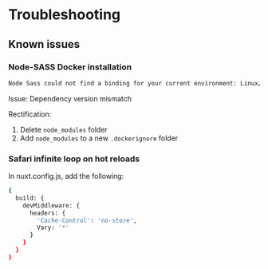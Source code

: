 # Troubleshooting

## Known issues

### Node-SASS Docker installation

```sh
Node Sass could not find a binding for your current environment: Linux/musl 64-bit with Node.js 11.x
```

Issue: Dependency version mismatch

Rectification:

1. Delete `node_modules` folder
2. Add `node_modules` to a new `.dockerignore` folder

### Safari infinite loop on hot reloads

In nuxt.config.js, add the following:

```sh
{
  build: {
    devMiddleware: {
      headers: {
        'Cache-Control': 'no-store',
        Vary: '*'
      }
    }
  }
}
```
